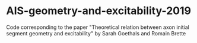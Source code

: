 # AIS-geometry-and-excitability-2019
Code corresponding to the paper "Theoretical relation between axon initial segment geometry and excitability" by Sarah Goethals and Romain Brette
